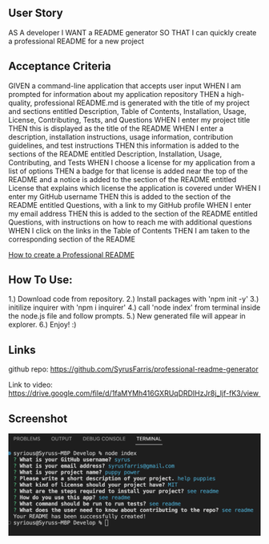 ## User Story
AS A developer
I WANT a README generator
SO THAT I can quickly create a professional README for a new project

## Acceptance Criteria
GIVEN a command-line application that accepts user input
WHEN I am prompted for information about my application repository
THEN a high-quality, professional README.md is generated with the title of my project and sections entitled Description, Table of Contents, Installation, Usage, License, Contributing, Tests, and Questions
WHEN I enter my project title
THEN this is displayed as the title of the README
WHEN I enter a description, installation instructions, usage information, contribution guidelines, and test instructions
THEN this information is added to the sections of the README entitled Description, Installation, Usage, Contributing, and Tests
WHEN I choose a license for my application from a list of options
THEN a badge for that license is added near the top of the README and a notice is added to the section of the README entitled License that explains which license the application is covered under
WHEN I enter my GitHub username
THEN this is added to the section of the README entitled Questions, with a link to my GitHub profile
WHEN I enter my email address
THEN this is added to the section of the README entitled Questions, with instructions on how to reach me with additional questions
WHEN I click on the links in the Table of Contents
THEN I am taken to the corresponding section of the README

[How to create a Professional README](https://coding-boot-camp.github.io/full-stack/github/professional-readme-guide)


## How To Use:

1.) Download code from repository.
2.) Install packages with 'npm init -y'
3.) initilize inquirer with 'npm i inquirer'
4.) call 'node index' from terminal inside the node.js file and follow prompts.
5.) New generated file will appear in explorer.
6.) Enjoy! :)



## Links

github repo: https://github.com/SyrusFarris/professional-readme-generator

Link to video: https://drive.google.com/file/d/1faMYMh416GXRUqDRDIHzJr8j_Ijf-fK3/view 


## Screenshot

![ScreenShot](./Develop/assets/Screen%20Shot%202022-09-29%20at%205.03.47%20PM.png "ScreenShot")
